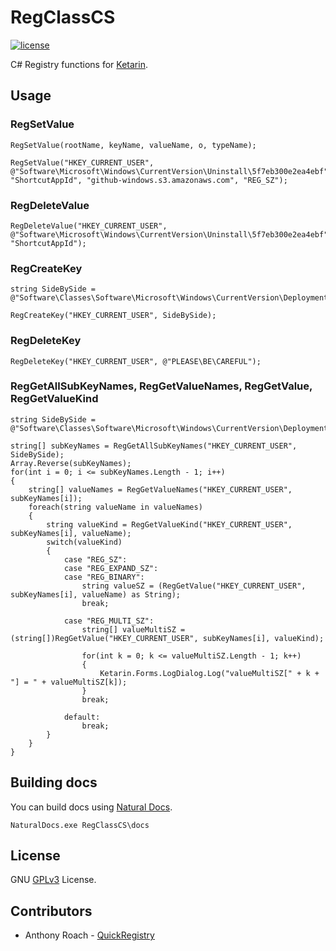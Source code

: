 # RegClassCS

[![license](https://img.shields.io/github/license/coldscientist/regclasscs.svg?maxAge=2592000)](https://github.com/coldscientist/regclasscs/blob/master/LICENSE)

C# Registry functions for [Ketarin](http://ketarin.canneverbe.com).

## Usage

### RegSetValue

	RegSetValue(rootName, keyName, valueName, o, typeName);

	RegSetValue("HKEY_CURRENT_USER", @"Software\Microsoft\Windows\CurrentVersion\Uninstall\5f7eb300e2ea4ebf", "ShortcutAppId", "github-windows.s3.amazonaws.com", "REG_SZ");

### RegDeleteValue
	
	RegDeleteValue("HKEY_CURRENT_USER", @"Software\Microsoft\Windows\CurrentVersion\Uninstall\5f7eb300e2ea4ebf", "ShortcutAppId");
	
### RegCreateKey

	string SideBySide = @"Software\Classes\Software\Microsoft\Windows\CurrentVersion\Deployment\SideBySide\2.0";

	RegCreateKey("HKEY_CURRENT_USER", SideBySide);

### RegDeleteKey

	RegDeleteKey("HKEY_CURRENT_USER", @"PLEASE\BE\CAREFUL");

### RegGetAllSubKeyNames, RegGetValueNames, RegGetValue, RegGetValueKind

	string SideBySide = @"Software\Classes\Software\Microsoft\Windows\CurrentVersion\Deployment\SideBySide\2.0";

	string[] subKeyNames = RegGetAllSubKeyNames("HKEY_CURRENT_USER", SideBySide);
	Array.Reverse(subKeyNames);
	for(int i = 0; i <= subKeyNames.Length - 1; i++)
	{
		string[] valueNames = RegGetValueNames("HKEY_CURRENT_USER", subKeyNames[i]);
		foreach(string valueName in valueNames)
		{
			string valueKind = RegGetValueKind("HKEY_CURRENT_USER", subKeyNames[i], valueName);
			switch(valueKind)
			{
				case "REG_SZ":
				case "REG_EXPAND_SZ":
				case "REG_BINARY":
					string valueSZ = (RegGetValue("HKEY_CURRENT_USER", subKeyNames[i], valueName) as String);
					break;
					
				case "REG_MULTI_SZ":
					string[] valueMultiSZ = (string[])RegGetValue("HKEY_CURRENT_USER", subKeyNames[i], valueKind);
					
					for(int k = 0; k <= valueMultiSZ.Length - 1; k++)
					{
						Ketarin.Forms.LogDialog.Log("valueMultiSZ[" + k + "] = " + valueMultiSZ[k]);
					}
					break;
				
				default:
					break;
			}
		}
	}

## Building docs

You can build docs using [Natural Docs](http://www.naturaldocs.org).

```
NaturalDocs.exe RegClassCS\docs
```
	
## License

GNU [GPLv3](LICENSE) License.

## Contributors

* Anthony Roach - [QuickRegistry](https://www.codeproject.com/Articles/3000/Quick-Registry-class-in-C)
	
